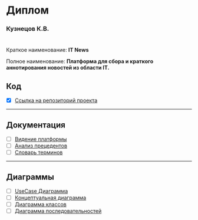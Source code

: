 # Диплом
### Кузнецов К.В.
#              
Краткое наименование: **IT News**

Полное наименование: **Платформа для сбора и краткого аннотирования
новостей из области IT.**

## Код

- [x] [Ссылка на репозиторий проекта](https://giteadev.duckdns.org/0hJonny/Diplom_60701_Code)

---

## Документация

- [ ] [Видение платформы](Видение_платформы.md)
- [ ] [Анализ прецедентов](Анализ_прецедентов.md)
- [ ] [Словарь терминов](Словарь_терминов.md)

---

## Диаграммы

- [ ] [UseCase Диаграмма](Диаграммы/useCase.md)
- [ ] [Концептуальная диаграмма](Диаграммы/ConceptualModel.md)
- [ ] [Диаграмма классов](Диаграммы/ClassDiagram.md)
- [ ] [Диаграмма последовательностей](Диаграммы/Conceptual_model.md)
